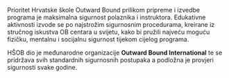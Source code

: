 Prioritet Hrvatske škole Outward Bound prilikom pripreme i izvedbe programa je maksimalna sigurnost polaznika i instruktora. Edukativne aktivnosti izvode se po najstrožim sigurnosnim procedurama, kreirane iz stručnog iskustva OB centara u svijetu, kako bi pružili najveću moguću fizičku, mentalnu i socijalnu sigurnost tijekom cijelog programa.

HŠOB dio je međunarodne organizacije **Outward Bound International** te se pridržava svih standardnih sigurnosnih postupaka a podložna je provjeri sigurnosti svake godine.
